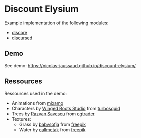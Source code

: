 # Discount Elysium

Example implementation of the following modules:
- [discore](https://github.com/nicolas-jaussaud/discore)
- [discursed](https://github.com/nicolas-jaussaud/discursed)

## Demo

See demo: https://nicolas-jaussaud.github.io/discount-elysium/

## Ressources

Ressources used in the demo:
- Animations from [mixamo](https://www.mixamo.com/)
- Characters by [Winged Boots Studio](https://www.turbosquid.com/Search/Artists/Winged-Boots-Studio) from [turbosquid](https://www.turbosquid.com/3d-models/stylized-npc-peasant-nolant-3d-model-2070554)
- Trees by [Razvan Savescu](https://www.cgtrader.com/savrazvan) from [cgtrader](https://www.cgtrader.com/free-3d-models/plant/other/blocky-trees-pack)
- Textures:
  - Grass by [babysofja](https://www.freepik.com/author/babysofja) from [freepik](https://www.freepik.com/free-vector/seamless-textured-grass-natural-grass-pattern_11930799.htm)
  - Water by [callmetak](https://www.freepik.com/author/callmetak) from [freepik](https://www.freepik.com/free-vector/vector-seamless-rippled-swimming-pool-abstract-illustration-horizontally-vertically-repeatable_38449309.htm#&position=2&from_view=author)
